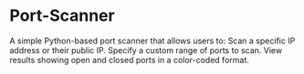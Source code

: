 # Port-Scanner
A simple Python-based port scanner that allows users to:  Scan a specific IP address or their public IP. Specify a custom range of ports to scan. View results showing open and closed ports in a color-coded format.
